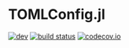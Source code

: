 # TOMLConfig.jl

<!-- [![stable](https://img.shields.io/badge/docs-stable-blue.svg)](https://jondeuce.github.io/TOMLConfig.jl/stable) -->
[![dev](https://img.shields.io/badge/docs-dev-blue.svg)](https://jondeuce.github.io/TOMLConfig.jl/dev)
[![build status](https://github.com/jondeuce/TOMLConfig.jl/workflows/CI/badge.svg)](https://github.com/jondeuce/TOMLConfig.jl/actions?query=workflow%3ACI)
[![codecov.io](https://codecov.io/github/jondeuce/TOMLConfig.jl/branch/master/graph/badge.svg)](http://codecov.io/github/jondeuce/TOMLConfig.jl/branch/master)
